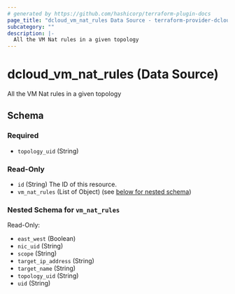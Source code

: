 ```yaml
---
# generated by https://github.com/hashicorp/terraform-plugin-docs
page_title: "dcloud_vm_nat_rules Data Source - terraform-provider-dcloud"
subcategory: ""
description: |-
  All the VM Nat rules in a given topology
---
```


# dcloud_vm_nat_rules (Data Source)

All the VM Nat rules in a given topology



<!-- schema generated by tfplugindocs -->
## Schema

### Required

- `topology_uid` (String)

### Read-Only

- `id` (String) The ID of this resource.
- `vm_nat_rules` (List of Object) (see [below for nested schema](#nestedatt--vm_nat_rules))

<a id="nestedatt--vm_nat_rules"></a>
### Nested Schema for `vm_nat_rules`

Read-Only:

- `east_west` (Boolean)
- `nic_uid` (String)
- `scope` (String)
- `target_ip_address` (String)
- `target_name` (String)
- `topology_uid` (String)
- `uid` (String)


